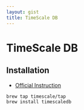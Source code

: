 ```yaml
---
layout: gist
title: TimeScale DB
---
```


# TimeScale DB

## Installation 

- [Official Instruction](https://docs.timescale.com/latest/getting-started/installation/)

```bash
brew tap timescale/tap
brew install timescaledb
```